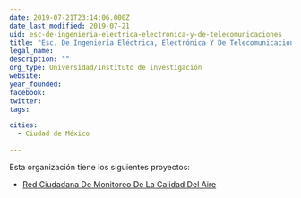 ```yaml
---
date: 2019-07-21T23:14:06.000Z
date_last_modified: 2019-07-21
uid: esc-de-ingenieria-electrica-electronica-y-de-telecomunicaciones
title: "Esc. De Ingeniería Eléctrica, Electrónica Y De Telecomunicaciones"
legal_name: 
description: ""
org_type: Universidad/Instituto de investigación
website: 
year_founded: 
facebook: 
twitter: 
tags:

cities: 
  - Ciudad de México

---
```


Esta organización tiene los siguientes proyectos:

- [Red Ciudadana De Monitoreo De La Calidad Del Aire](/i/red-ciudadana-de-monitoreo-de-la-calidad-del-aire.html)
